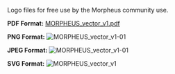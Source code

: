 Logo files for free use by the Morpheus community use.

**PDF Format:**
[MORPHEUS_vector_v1.pdf](https://github.com/MorpheusAIs/Morpheus/files/13394782/MORPHEUS_vector_v1.pdf)

**PNG Format:**
![MORPHEUS_vector_v1-01](https://github.com/MorpheusAIs/Morpheus/assets/1563345/ae08ce1d-e5a8-48ee-b2a7-b8b3dbf36caf)

**JPEG Format:**
![MORPHEUS_vector_v1-01](https://github.com/MorpheusAIs/Morpheus/assets/1563345/e925c4ea-60f3-48ea-ac3a-a054084a2e76)

**SVG Format:**
![MORPHEUS_vector_v1](https://github.com/MorpheusAIs/Morpheus/assets/1563345/f82a5648-8bd4-4ff3-815b-885cc1c6dc15)

